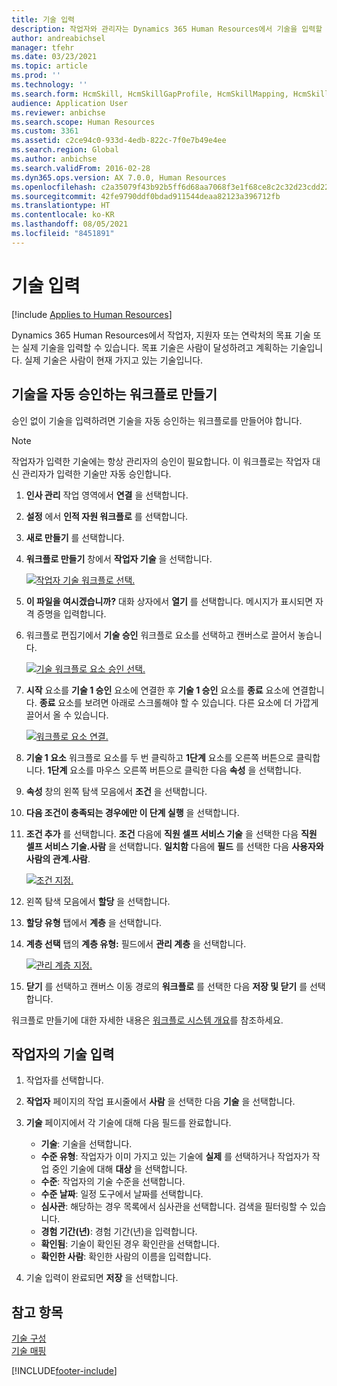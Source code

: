 ```yaml
---
title: 기술 입력
description: 작업자와 관리자는 Dynamics 365 Human Resources에서 기술을 입력할 수 있습니다.
author: andreabichsel
manager: tfehr
ms.date: 03/23/2021
ms.topic: article
ms.prod: ''
ms.technology: ''
ms.search.form: HcmSkill, HcmSkillGapProfile, HcmSkillMapping, HcmSkillType, HcmEmployeeDevelopmentWorkspace
audience: Application User
ms.reviewer: anbichse
ms.search.scope: Human Resources
ms.custom: 3361
ms.assetid: c2ce94c0-933d-4edb-822c-7f0e7b49e4ee
ms.search.region: Global
ms.author: anbichse
ms.search.validFrom: 2016-02-28
ms.dyn365.ops.version: AX 7.0.0, Human Resources
ms.openlocfilehash: c2a35079f43b92b5ff6d68aa7068f3e1f68ce8c2c32d23cdd22798f95c9a0ff4
ms.sourcegitcommit: 42fe9790ddf0bdad911544deaa82123a396712fb
ms.translationtype: HT
ms.contentlocale: ko-KR
ms.lasthandoff: 08/05/2021
ms.locfileid: "8451891"
---
```

# <a name="enter-skills"></a>기술 입력

[!include [Applies to Human Resources](../includes/applies-to-hr.md)]

Dynamics 365 Human Resources에서 작업자, 지원자 또는 연락처의 목표 기술 또는 실제 기술을 입력할 수 있습니다. 목표 기술은 사람이 달성하려고 계획하는 기술입니다. 실제 기술은 사람이 현재 가지고 있는 기술입니다.

## <a name="create-a-workflow-to-auto-approve-skills"></a>기술을 자동 승인하는 워크플로 만들기

승인 없이 기술을 입력하려면 기술을 자동 승인하는 워크플로를 만들어야 합니다.

> [!NOTE]
> 작업자가 입력한 기술에는 항상 관리자의 승인이 필요합니다. 이 워크플로는 작업자 대신 관리자가 입력한 기술만 자동 승인합니다.

1. **인사 관리** 작업 영역에서 **연결** 을 선택합니다.

2. **설정** 에서 **인적 자원 워크플로** 를 선택합니다.

3. **새로 만들기** 를 선택합니다.

4. **워크플로 만들기** 창에서 **작업자 기술** 을 선택합니다.

   [![작업자 기술 워크플로 선택.](media/hr-develop-skills-new-workflow.png)](media/hr-develop-skills-new-workflow.png)

5. **이 파일을 여시겠습니까?** 대화 상자에서 **열기** 를 선택합니다. 메시지가 표시되면 자격 증명을 입력합니다.

6. 워크플로 편집기에서 **기술 승인** 워크플로 요소를 선택하고 캔버스로 끌어서 놓습니다.

   [![기술 워크플로 요소 승인 선택.](media/hr-develop-skills-element.png)](media/hr-develop-skills-element.png)

7. **시작** 요소를 **기술 1 승인** 요소에 연결한 후 **기술 1 승인** 요소를 **종료** 요소에 연결합니다. **종료** 요소를 보려면 아래로 스크롤해야 할 수 있습니다. 다른 요소에 더 가깝게 끌어서 올 수 있습니다.

   [![워크플로 요소 연결.](media/hr-develop-skills-connect-elements.png)](media/hr-develop-skills-connect-elements.png)

8. **기술 1 요소** 워크플로 요소를 두 번 클릭하고 **1단계** 요소를 오른쪽 버튼으로 클릭합니다. **1단계** 요소를 마우스 오른쪽 버튼으로 클릭한 다음 **속성** 을 선택합니다.

9. **속성** 창의 왼쪽 탐색 모음에서 **조건** 을 선택합니다.

10. **다음 조건이 충족되는 경우에만 이 단계 실행** 을 선택합니다.

11. **조건 추가** 를 선택합니다. **조건** 다음에 **직원 셀프 서비스 기술** 을 선택한 다음 **직원 셀프 서비스 기술.사람** 을 선택합니다. **일치함** 다음에 **필드** 를 선택한 다음 **사용자와 사람의 관계.사람**.

    [![조건 지정.](media/hr-develop-skills-condition.png)](media/hr-develop-skills-condition.png)

12. 왼쪽 탐색 모음에서 **할당** 을 선택합니다.

13. **할당 유형** 탭에서 **계층** 을 선택합니다.

14. **계층 선택** 탭의 **계층 유형:** 필드에서 **관리 계층** 을 선택합니다.

    [![관리 계층 지정.](media/hr-develop-skills-hierarchy.png)](media/hr-develop-skills-hierarchy.png)

15. **닫기** 를 선택하고 캔버스 이동 경로의 **워크플로** 를 선택한 다음 **저장 및 닫기** 를 선택합니다.

워크플로 만들기에 대한 자세한 내용은 [워크플로 시스템 개요](../fin-ops-core/fin-ops/organization-administration/overview-workflow-system.md?toc=/dynamics365/human-resources/toc.json)를 참조하세요.

## <a name="enter-skills-for-a-worker"></a>작업자의 기술 입력

1. 작업자를 선택합니다.

2. **작업자** 페이지의 작업 표시줄에서 **사람** 을 선택한 다음 **기술** 을 선택합니다.

3. **기술** 페이지에서 각 기술에 대해 다음 필드를 완료합니다.

   - **기술**: 기술을 선택합니다.
   - **수준 유형**: 작업자가 이미 가지고 있는 기술에 **실제** 를 선택하거나 작업자가 작업 중인 기술에 대해 **대상** 을 선택합니다.
   - **수준**: 작업자의 기술 수준을 선택합니다.
   - **수준 날짜**: 일정 도구에서 날짜를 선택합니다.
   - **심사관**: 해당하는 경우 목록에서 심사관을 선택합니다. 검색을 필터링할 수 있습니다.
   - **경험 기간(년)**: 경험 기간(년)을 입력합니다.
   - **확인됨**: 기술이 확인된 경우 확인란을 선택합니다.
   - **확인한 사람**: 확인한 사람의 이름을 입력합니다.

4. 기술 입력이 완료되면 **저장** 을 선택합니다.

## <a name="see-also"></a>참고 항목

[기술 구성](hr-develop-skills.md)<br>
[기술 매핑](hr-develop-map-skills.md)

[!INCLUDE[footer-include](../includes/footer-banner.md)]
